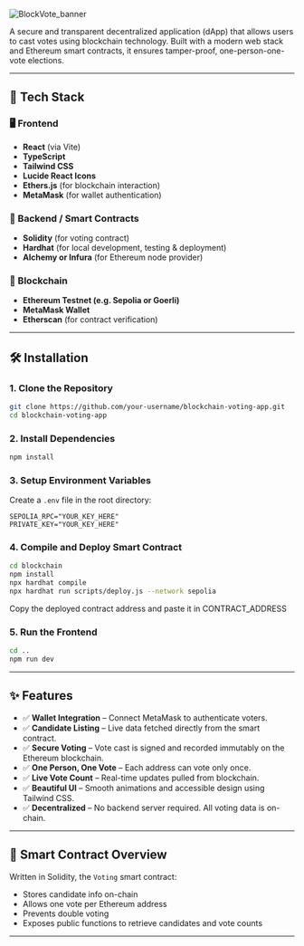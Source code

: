 ![BlockVote_banner](https://github.com/user-attachments/assets/cd82b910-74f1-4996-9cd7-38008c57b92e)

A secure and transparent decentralized application (dApp) that allows users to cast votes using blockchain technology. Built with a modern web stack and Ethereum smart contracts, it ensures tamper-proof, one-person-one-vote elections.

---

## 🔧 Tech Stack

### 🖥️ Frontend
- **React** (via Vite)
- **TypeScript**
- **Tailwind CSS**
- **Lucide React Icons**
- **Ethers.js** (for blockchain interaction)
- **MetaMask** (for wallet authentication)

### 🔌 Backend / Smart Contracts
- **Solidity** (for voting contract)
- **Hardhat** (for local development, testing & deployment)
- **Alchemy or Infura** (for Ethereum node provider)

### 🔗 Blockchain
- **Ethereum Testnet (e.g. Sepolia or Goerli)**
- **MetaMask Wallet**
- **Etherscan** (for contract verification)

---

## 🛠️ Installation

### 1. Clone the Repository
```bash
git clone https://github.com/your-username/blockchain-voting-app.git
cd blockchain-voting-app
```

### 2. Install Dependencies
```bash
npm install
```

### 3. Setup Environment Variables

Create a `.env` file in the root directory:

```env
SEPOLIA_RPC="YOUR_KEY_HERE"
PRIVATE_KEY="YOUR_KEY_HERE"
```

### 4. Compile and Deploy Smart Contract

```bash
cd blockchain
npm install
npx hardhat compile
npx hardhat run scripts/deploy.js --network sepolia
```

Copy the deployed contract address and paste it in CONTRACT_ADDRESS

### 5. Run the Frontend

```bash
cd ..
npm run dev
```

---

## ✨ Features

- ✅ **Wallet Integration** – Connect MetaMask to authenticate voters.
- ✅ **Candidate Listing** – Live data fetched directly from the smart contract.
- ✅ **Secure Voting** – Vote cast is signed and recorded immutably on the Ethereum blockchain.
- ✅ **One Person, One Vote** – Each address can vote only once.
- ✅ **Live Vote Count** – Real-time updates pulled from blockchain.
- ✅ **Beautiful UI** – Smooth animations and accessible design using Tailwind CSS.
- ✅ **Decentralized** – No backend server required. All voting data is on-chain.

---

## 🧠 Smart Contract Overview

Written in Solidity, the `Voting` smart contract:
- Stores candidate info on-chain
- Allows one vote per Ethereum address
- Prevents double voting
- Exposes public functions to retrieve candidates and vote counts

---

